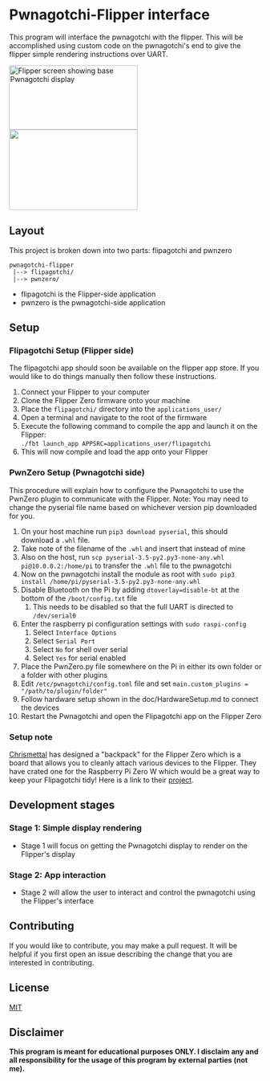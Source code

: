 # Pwnagotchi-Flipper interface
This program will interface the pwnagotchi with the flipper. This will be accomplished using custom code on the pwnagotchi's end to give the flipper simple rendering instructions over UART.

<img src='doc/attachments/PwnZeroBaseWFace.png' alt='Flipper screen showing base Pwnagotchi display' height="128" width="256"/>
<img src="doc/attachments/PwnInAction.gif" width="256" height="160"/>

## Layout
This project is broken down into two parts: flipagotchi and pwnzero
```
pwnagotchi-flipper
 |--> flipagotchi/
 |--> pwnzero/
```
- flipagotchi is the Flipper-side application
- pwnzero is the pwnagotchi-side application

## Setup
### Flipagotchi Setup (Flipper side)
The flipagotchi app should soon be available on the flipper app store. If you would like to do things manually then follow these instructions.
1. Connect your Flipper to your computer
2. Clone the Flipper Zero firmware onto your machine
3. Place the ```flipagotchi/``` directory into the ```applications_user/```
4. Open a terminal and navigate to the root of the firmware
5. Execute the following command to compile the app and launch it on the Flipper:<br>
    ```./fbt launch_app APPSRC=applications_user/flipagotchi```
6. This will now compile and load the app onto your Flipper

### PwnZero Setup (Pwnagotchi side)
This procedure will explain how to configure the Pwnagotchi to use the PwnZero plugin to communicate with the Flipper. Note: You may need to change the pyserial file name based on whichever version pip downloaded for you.
1. On your host machine run `pip3 download pyserial`, this should download a `.whl` file.
2. Take note of the filename of the `.whl` and insert that instead of mine
3. Also on the host, run `scp pyserial-3.5-py2.py3-none-any.whl pi@10.0.0.2:/home/pi` to transfer the `.whl` file to the pwnagotchi
4. Now on the pwnagotchi install the module as root with `sudo pip3 install /home/pi/pyserial-3.5-py2.py3-none-any.whl`
5. Disable Bluetooth on the Pi by adding ```dtoverlay=disable-bt``` at the bottom of the ```/boot/config.txt``` file
    1. This needs to be disabled so that the full UART is directed to ```/dev/serial0```
6. Enter the raspberry pi configuration settings with `sudo raspi-config`
    1. Select `Interface Options`
    2. Select `Serial Port`
    3. Select `No` for shell over serial
    4. Select `Yes` for serial enabled
6. Place the PwnZero.py file somewhere on the Pi in either its own folder or a folder with other plugins
7. Edit ```/etc/pwnagotchi/config.toml``` file and set ```main.custom_plugins = "/path/to/plugin/folder"```
8. Follow hardware setup shown in the doc/HardwareSetup.md to connect the devices
9. Restart the Pwnagotchi and open the Flipagotchi app on the Flipper Zero

### Setup note
[Chrismettal](https://github.com/Chrismettal) has designed a "backpack" for the Flipper Zero which is a board that allows you to cleanly attach various devices to the Flipper. They have crated one for the Raspberry Pi Zero W which would be a great way to keep your Flipagotchi tidy! Here is a link to their [project](https://github.com/Chrismettal/flipper-zero-backpacks#raspberry-pi-zero-w).

## Development stages
### Stage 1: Simple display rendering
- Stage 1 will focus on getting the Pwnagotchi display to render on the Flipper's display

### Stage 2: App interaction
- Stage 2 will allow the user to interact and control the pwnagotchi using the Flipper's interface

## Contributing
If you would like to contribute, you may make a pull request. It will be helpful if you first open an issue describing the change that you are interested in contributing.

## License
[MIT](https://choosealicense.com/licenses/mit/)

## Disclaimer
<b>This program is meant for educational purposes ONLY. I disclaim any and all responsibility for the usage of this program by external parties (not me).</b>

